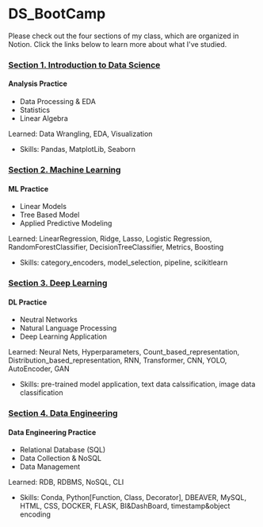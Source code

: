 # DS_BootCamp

Please check out the four sections of my class, which are organized in Notion. Click the links below to learn more about what I've studied.

### [Section 1. Introduction to Data Science](https://www.notion.so/zzaeeunssi/Introduction-to-Data-Science-6e50ef9d4924445bb75e6843d593c7c3)
#### Analysis Practice
- Data Processing & EDA
- Statistics
- Linear Algebra

Learned: Data Wrangling, EDA, Visualization
  - Skills: Pandas, MatplotLib, Seaborn


### [Section 2. Machine Learning](https://www.notion.so/zzaeeunssi/Machine-Learning-ca5ea9125bbd4cc7a81cd196783df1c7)
#### ML Practice
- Linear Models
- Tree Based Model
- Applied Predictive Modeling

Learned: LinearRegression, Ridge, Lasso, Logistic Regression, RandomForestClassifier, DecisionTreeClassifier, Metrics, Boosting
  - Skills: category_encoders, model_selection, pipeline, scikitlearn


### [Section 3. Deep Learning](https://www.notion.so/zzaeeunssi/Deep-Learning-f062c4f46d864dca979644074c580d9e)
#### DL Practice
- Neutral Networks
- Natural Language Processing
- Deep Learning Application

Learned: Neural Nets, Hyperparameters, Count_based_representation, Distribution_based_representation, RNN, Transformer, CNN, YOLO, AutoEncoder, GAN
  - Skills: pre-trained model application, text data calssification, image data classification


### [Section 4. Data Engineering](https://www.notion.so/zzaeeunssi/Data-Engineering-5dd6f36a73db4ba891b31098dcaf94fd)
#### Data Engineering Practice
- Relational Database (SQL)
- Data Collection & NoSQL
- Data Management

Learned: RDB, RDBMS, NoSQL, CLI
  - Skills: Conda, Python[Function, Class, Decorator], DBEAVER, MySQL, HTML, CSS, DOCKER, FLASK, BI&DashBoard, timestamp&object encoding
